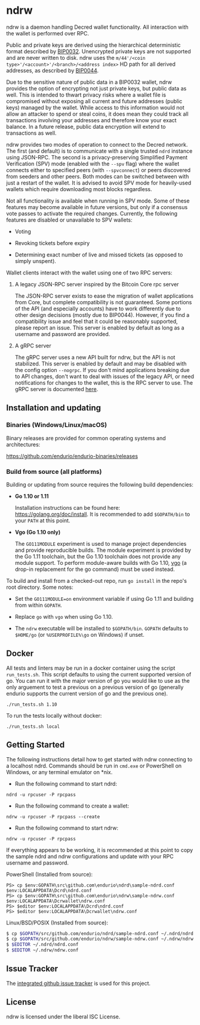 ndrw
=========

ndrw is a daemon handling Decred wallet functionality.  All interaction
with the wallet is performed over RPC.

Public and private keys are derived using the hierarchical
deterministic format described by
[BIP0032](https://github.com/bitcoin/bips/blob/master/bip-0032.mediawiki).
Unencrypted private keys are not supported and are never written to
disk.  ndrw uses the
`m/44'/<coin type>'/<account>'/<branch>/<address index>`
HD path for all derived addresses, as described by
[BIP0044](https://github.com/bitcoin/bips/blob/master/bip-0044.mediawiki).

Due to the sensitive nature of public data in a BIP0032 wallet,
ndrw provides the option of encrypting not just private keys, but
public data as well.  This is intended to thwart privacy risks where a
wallet file is compromised without exposing all current and future
addresses (public keys) managed by the wallet. While access to this
information would not allow an attacker to spend or steal coins, it
does mean they could track all transactions involving your addresses
and therefore know your exact balance.  In a future release, public data
encryption will extend to transactions as well.

ndrw provides two modes of operation to connect to the Decred
network.  The first (and default) is to communicate with a single
trusted `ndrd` instance using JSON-RPC.  The second is a
privacy-preserving Simplified Payment Verification (SPV) mode (enabled
with the `--spv` flag) where the wallet connects either to specified
peers (with `--spvconnect`) or peers discovered from seeders and other
peers. Both modes can be switched between with just a restart of the
wallet.  It is advised to avoid SPV mode for heavily-used wallets
which require downloading most blocks regardless.

Not all functionality is available when running in SPV mode.  Some of
these features may become available in future versions, but only if a
consensus vote passes to activate the required changes.  Currently,
the following features are disabled or unavailable to SPV wallets:

  * Voting

  * Revoking tickets before expiry

  * Determining exact number of live and missed tickets (as opposed to
    simply unspent).

Wallet clients interact with the wallet using one of two RPC servers:

  1. A legacy JSON-RPC server inspired by the Bitcoin Core rpc server

     The JSON-RPC server exists to ease the migration of wallet applications
     from Core, but complete compatibility is not guaranteed.  Some portions of
     the API (and especially accounts) have to work differently due to other
     design decisions (mostly due to BIP0044).  However, if you find a
     compatibility issue and feel that it could be reasonably supported, please
     report an issue.  This server is enabled by default as long as a username
     and password are provided.

  2. A gRPC server

     The gRPC server uses a new API built for ndrw, but the API is not
     stabilized.  This server is enabled by default and may be disabled with
     the config option `--nogrpc`.  If you don't mind applications breaking
     due to API changes, don't want to deal with issues of the legacy API, or
     need notifications for changes to the wallet, this is the RPC server to
     use. The gRPC server is documented [here](./rpc/documentation/README.md).

## Installation and updating

### Binaries (Windows/Linux/macOS)

Binary releases are provided for common operating systems and architectures:

https://github.com/endurio/endurio-binaries/releases

### Build from source (all platforms)

Building or updating from source requires the following build dependencies:

- **Go 1.10 or 1.11**

  Installation instructions can be found here: https://golang.org/doc/install.
  It is recommended to add `$GOPATH/bin` to your `PATH` at this point.

- **Vgo (Go 1.10 only)**

  The `GO111MODULE` experiment is used to manage project dependencies and
  provide reproducible builds.  The module experiment is provided by the Go 1.11
  toolchain, but the Go 1.10 toolchain does not provide any module support.  To
  perform module-aware builds with Go 1.10,
  [vgo](https://godoc.org/golang.org/x/vgo) (a drop-in replacement for the go
  command) must be used instead.

To build and install from a checked-out repo, run `go install` in the repo's
root directory.  Some notes:

* Set the `GO111MODULE=on` environment variable if using Go 1.11 and building
  from within `GOPATH`.

* Replace `go` with `vgo` when using Go 1.10.

* The `ndrw` executable will be installed to `$GOPATH/bin`.  `GOPATH`
  defaults to `$HOME/go` (or `%USERPROFILE%\go` on Windows) if unset.

## Docker

All tests and linters may be run in a docker container using the script
`run_tests.sh`.  This script defaults to using the current supported version of
go.  You can run it with the major version of go you would like to use as the
only arguement to test a previous on a previous version of go (generally endurio
supports the current version of go and the previous one).

```
./run_tests.sh 1.10
```

To run the tests locally without docker:

```
./run_tests.sh local
```

## Getting Started

The following instructions detail how to get started with ndrw connecting
to a localhost ndrd.  Commands should be run in `cmd.exe` or PowerShell on
Windows, or any terminal emulator on *nix.

- Run the following command to start ndrd:

```
ndrd -u rpcuser -P rpcpass
```

- Run the following command to create a wallet:

```
ndrw -u rpcuser -P rpcpass --create
```

- Run the following command to start ndrw:

```
ndrw -u rpcuser -P rpcpass
```

If everything appears to be working, it is recommended at this point to
copy the sample ndrd and ndrw configurations and update with your
RPC username and password.

PowerShell (Installed from source):
```
PS> cp $env:GOPATH\src\github.com\endurio\ndrd\sample-ndrd.conf $env:LOCALAPPDATA\Dcrd\ndrd.conf
PS> cp $env:GOPATH\src\github.com\endurio\ndrw\sample-ndrw.conf $env:LOCALAPPDATA\Dcrwallet\ndrw.conf
PS> $editor $env:LOCALAPPDATA\Dcrd\ndrd.conf
PS> $editor $env:LOCALAPPDATA\Dcrwallet\ndrw.conf
```

Linux/BSD/POSIX (Installed from source):
```bash
$ cp $GOPATH/src/github.com/endurio/ndrd/sample-ndrd.conf ~/.ndrd/ndrd.conf
$ cp $GOPATH/src/github.com/endurio/ndrw/sample-ndrw.conf ~/.ndrw/ndrw.conf
$ $EDITOR ~/.ndrd/ndrd.conf
$ $EDITOR ~/.ndrw/ndrw.conf
```

## Issue Tracker

The [integrated github issue tracker](https://github.com/endurio/ndrw/issues)
is used for this project.

## License

ndrw is licensed under the liberal ISC License.
